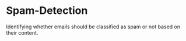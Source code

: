 # Spam-Detection
Identifying whether emails should be classified as spam or not based on their content. 

